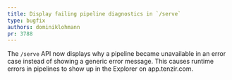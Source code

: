 ```yaml
---
title: Display failing pipeline diagnostics in `/serve`
type: bugfix
authors: dominiklohmann
pr: 3788
---
```


The `/serve` API now displays why a pipeline became unavailable in an error case
instead of showing a generic error message. This causes runtime errors in
pipelines to show up in the Explorer on app.tenzir.com.
